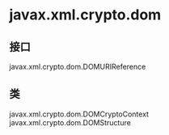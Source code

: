 # javax.xml.crypto.dom

## 接口

javax.xml.crypto.dom.DOMURIReference

## 类

javax.xml.crypto.dom.DOMCryptoContext
javax.xml.crypto.dom.DOMStructure




